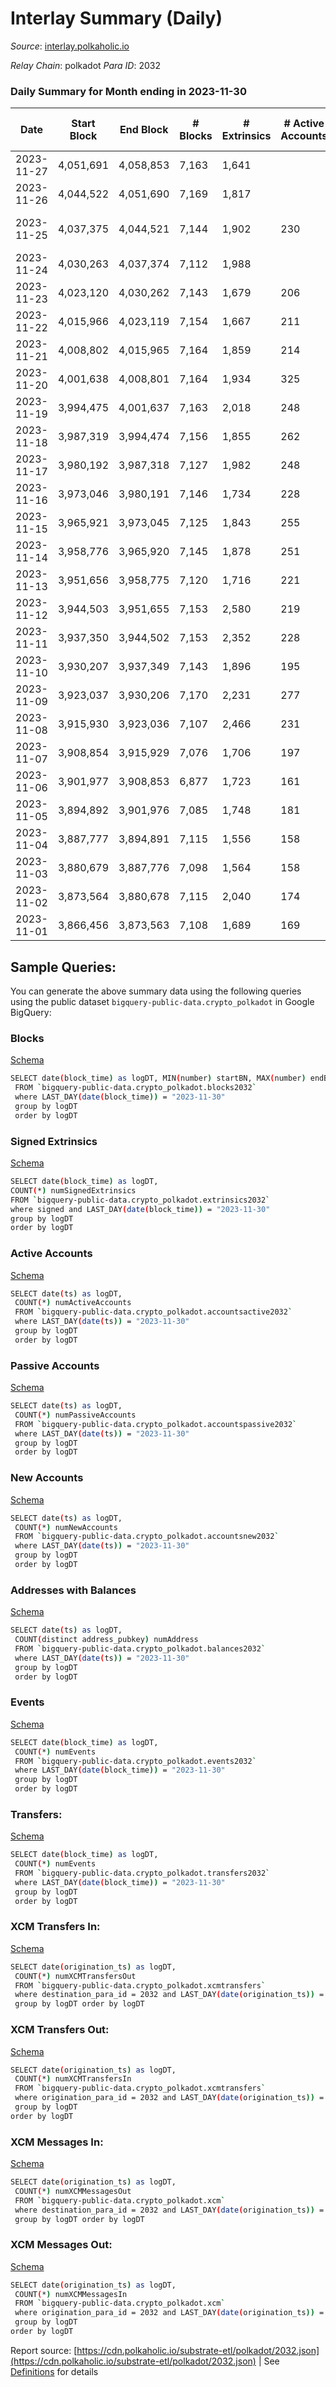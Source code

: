 # Interlay Summary (Daily)

_Source_: [interlay.polkaholic.io](https://interlay.polkaholic.io)

*Relay Chain*: polkadot
*Para ID*: 2032



### Daily Summary for Month ending in 2023-11-30


| Date    | Start Block | End Block | # Blocks | # Extrinsics | # Active Accounts | # Passive Accounts | # New Accounts | # Addresses | # Events  | # Transfers ($USD) | # XCM Transfers In ($USD) | # XCM Transfers Out ($USD) | # XCM In | # XCM Out | Issues |
|---------|-------------|-----------|----------|--------------|-------------------|--------------------|----------------|-------------|-----------|--------------------|---------------------------|----------------------------|----------|-----------|--------|
| 2023-11-27 | 4,051,691 | 4,058,853 | 7,163 | 1,641 |  |  |  |  | 67,312 | 7,659 ($112,792.39) | 12 ($16,593.80) | 11 ($29,706.26) | 42 | 37 |  |
| 2023-11-26 | 4,044,522 | 4,051,690 | 7,169 | 1,817 |  |  |  |  | 68,213 | 7,740 ($145,381.47) | 7 ($5,126.24) | 3 ($2,348.52) | 78 | 45 |  |
| 2023-11-25 | 4,037,375 | 4,044,521 | 7,144 | 1,902 | 230 | 38 |  | 13,112 | 70,341 | 7,815 ($115,967.49) | 6 ($2,930.23) | 8 ($5,972.87) | 82 | 94 | 3 missing (0.04%) |
| 2023-11-24 | 4,030,263 | 4,037,374 | 7,112 | 1,988 |  |  |  |  | 68,117 | 7,588 ($324,351.46) | 10 ($9,221.37) | 13 ($19,172.90) | 64 | 73 |  |
| 2023-11-23 | 4,023,120 | 4,030,262 | 7,143 | 1,679 | 206 | 35 |  | 13,096 | 67,154 | 7,623 ($255,318.77) | 9 ($59,666.42) | 8 ($20,329.32) | 44 | 47 |  |
| 2023-11-22 | 4,015,966 | 4,023,119 | 7,154 | 1,667 | 211 | 30 | 17 | 13,089 | 67,440 | 7,656 ($126,892.37) | 11 ($7,815.56) | 9 ($9,922.47) | 31 | 40 |  |
| 2023-11-21 | 4,008,802 | 4,015,965 | 7,164 | 1,859 | 214 | 38 | 11 | 13,072 | 68,428 | 7,791 ($346,696.47) | 15 ($22,377.48) | 5 ($4,368.21) | 37 | 60 |  |
| 2023-11-20 | 4,001,638 | 4,008,801 | 7,164 | 1,934 | 325 | 21 | 7 | 13,061 | 68,152 | 7,847 ($448,919.26) | 8 ($8,303.58) | 5 ($3,292.22) | 26 | 54 |  |
| 2023-11-19 | 3,994,475 | 4,001,637 | 7,163 | 2,018 | 248 | 25 |  | 13,054 | 68,817 | 7,725 ($154,938.28) | 16 ($86,315.54) | 4 ($2,901.70) | 38 | 37 |  |
| 2023-11-18 | 3,987,319 | 3,994,474 | 7,156 | 1,855 | 262 | 29 | 13 | 13,042 | 68,849 | 7,937 ($236,733.63) | 25 ($27,238.59) | 15 ($32,520.98) | 70 | 51 |  |
| 2023-11-17 | 3,980,192 | 3,987,318 | 7,127 | 1,982 | 248 | 36 | 14 | 13,029 | 69,025 | 7,834 ($180,330.02) | 17 ($21,143.32) | 8 ($7,796.14) | 76 | 55 |  |
| 2023-11-16 | 3,973,046 | 3,980,191 | 7,146 | 1,734 | 228 | 31 |  | 13,015 | 66,751 | 7,754 ($203,309.51) | 16 ($11,538.69) | 1 ($4,498.01) | 75 | 46 |  |
| 2023-11-15 | 3,965,921 | 3,973,045 | 7,125 | 1,843 | 255 | 28 | 10 | 13,006 | 68,393 | 7,876 ($99,197.28) | 15 ($2,393.51) | 7 ($4,464.67) | 71 | 43 |  |
| 2023-11-14 | 3,958,776 | 3,965,920 | 7,145 | 1,878 | 251 | 36 | 12 | 12,996 | 68,634 | 7,865 ($222,811.25) | 12 ($14,599.73) | 14 ($6,414.37) | 63 | 56 |  |
| 2023-11-13 | 3,951,656 | 3,958,775 | 7,120 | 1,716 | 221 | 40 | 12 | 12,984 | 67,558 | 7,909 ($74,840.98) | 7 ($677.66) | 8 ($41,588.68) | 31 | 44 |  |
| 2023-11-12 | 3,944,503 | 3,951,655 | 7,153 | 2,580 | 219 | 39 | 19 | 12,972 | 73,758 | 9,214 ($100,876.62) | 15 ($13,742.07) | 4 ($745.03) | 58 | 66 |  |
| 2023-11-11 | 3,937,350 | 3,944,502 | 7,153 | 2,352 | 228 | 34 | 10 | 12,953 | 71,270 | 7,885 ($124,359.73) | 19 ($10,755.64) | 11 ($837.35) | 56 | 83 |  |
| 2023-11-10 | 3,930,207 | 3,937,349 | 7,143 | 1,896 | 195 | 33 | 11 | 12,943 | 67,685 | 7,609 ($38,198.78) | 14 ($5,806.74) | 9 ($6,157.73) | 23 | 26 |  |
| 2023-11-09 | 3,923,037 | 3,930,206 | 7,170 | 2,231 | 277 | 50 | 20 | 12,932 | 70,706 | 8,084 ($165,675.07) | 12 ($27,946.99) | 13 ($27,000.81) | 102 | 64 |  |
| 2023-11-08 | 3,915,930 | 3,923,036 | 7,107 | 2,466 | 231 | 33 | 13 | 12,912 | 70,388 | 7,666 ($179,451.16) | 10 ($16,728.14) | 12 ($13,763.21) | 31 | 31 |  |
| 2023-11-07 | 3,908,854 | 3,915,929 | 7,076 | 1,706 | 197 | 30 | 10 | 12,899 | 67,047 | 7,678 ($1,108,143.76) | 15 ($79,559.35) | 6 ($18,935.44) | 42 | 60 |  |
| 2023-11-06 | 3,901,977 | 3,908,853 | 6,877 | 1,723 | 161 | 30 | 11 | 12,889 | 65,412 | 7,323 ($81,370.34) | 15 ($14,936.35) | 2 ($4,910.23) | 40 | 40 |  |
| 2023-11-05 | 3,894,892 | 3,901,976 | 7,085 | 1,748 | 181 | 31 | 4 | 12,878 | 66,828 | 7,540 ($122,900.77) | 10 ($14,850.90) | 4 ($664.88) | 30 | 39 |  |
| 2023-11-04 | 3,887,777 | 3,894,891 | 7,115 | 1,556 | 158 | 26 |  | 12,874 | 67,300 | 7,426 ($48,695.47) | 2 ($52.55) | 1 ($1,327.45) | 15 | 18 |  |
| 2023-11-03 | 3,880,679 | 3,887,776 | 7,098 | 1,564 | 158 | 25 | 9 | 12,865 | 65,665 | 7,430 ($52,530.60) | 9 ($1,719.34) | 3 ($967.26) | 33 | 38 |  |
| 2023-11-02 | 3,873,564 | 3,880,678 | 7,115 | 2,040 | 174 | 22 | 4 | 12,856 | 79,186 | 7,584 ($138,536.29) | 13 ($3,391.49) | 5 ($4,343.91) | 41 | 48 |  |
| 2023-11-01 | 3,866,456 | 3,873,563 | 7,108 | 1,689 | 169 | 23 | 5 | 12,852 | 66,582 | 7,660 ($102,121.55) | 12 ($3,479.69) | 1 ($750.54) | 43 | 52 |  |

## Sample Queries:
You can generate the above summary data using the following queries using the public dataset `bigquery-public-data.crypto_polkadot` in Google BigQuery:


### Blocks 

[Schema](https://github.com/colorfulnotion/substrate-etl/blob/main/schema/blocks.json)

```bash
SELECT date(block_time) as logDT, MIN(number) startBN, MAX(number) endBN, COUNT(*) numBlocks 
 FROM `bigquery-public-data.crypto_polkadot.blocks2032`  
 where LAST_DAY(date(block_time)) = "2023-11-30" 
 group by logDT 
 order by logDT
```

### Signed Extrinsics 

[Schema](https://github.com/colorfulnotion/substrate-etl/blob/main/schema/extrinsics.json)

```bash
SELECT date(block_time) as logDT, 
COUNT(*) numSignedExtrinsics 
FROM `bigquery-public-data.crypto_polkadot.extrinsics2032`  
where signed and LAST_DAY(date(block_time)) = "2023-11-30" 
group by logDT 
order by logDT
```

### Active Accounts 

[Schema](https://github.com/colorfulnotion/substrate-etl/blob/main/schema/accountsactive.json)

```bash
SELECT date(ts) as logDT, 
 COUNT(*) numActiveAccounts 
 FROM `bigquery-public-data.crypto_polkadot.accountsactive2032` 
 where LAST_DAY(date(ts)) = "2023-11-30" 
 group by logDT 
 order by logDT
```

### Passive Accounts 

[Schema](https://github.com/colorfulnotion/substrate-etl/blob/main/schema/accountspassive.json)

```bash
SELECT date(ts) as logDT, 
 COUNT(*) numPassiveAccounts 
 FROM `bigquery-public-data.crypto_polkadot.accountspassive2032` 
 where LAST_DAY(date(ts)) = "2023-11-30" 
 group by logDT 
 order by logDT
```

### New Accounts 

[Schema](https://github.com/colorfulnotion/substrate-etl/blob/main/schema/accountsnew.json)

```bash
SELECT date(ts) as logDT, 
 COUNT(*) numNewAccounts 
 FROM `bigquery-public-data.crypto_polkadot.accountsnew2032` 
 where LAST_DAY(date(ts)) = "2023-11-30" 
 group by logDT
 order by logDT
```

### Addresses with Balances 

[Schema](https://github.com/colorfulnotion/substrate-etl/blob/main/schema/balances.json)

```bash
SELECT date(ts) as logDT,
 COUNT(distinct address_pubkey) numAddress 
 FROM `bigquery-public-data.crypto_polkadot.balances2032` 
 where LAST_DAY(date(ts)) = "2023-11-30" 
 group by logDT 
 order by logDT
```

### Events 

[Schema](https://github.com/colorfulnotion/substrate-etl/blob/main/schema/events.json)

```bash
SELECT date(block_time) as logDT, 
 COUNT(*) numEvents 
 FROM `bigquery-public-data.crypto_polkadot.events2032` 
 where LAST_DAY(date(block_time)) = "2023-11-30" 
 group by logDT 
 order by logDT
```

### Transfers:

[Schema](https://github.com/colorfulnotion/substrate-etl/blob/main/schema/transfers.json)

```bash
SELECT date(block_time) as logDT, 
 COUNT(*) numEvents 
 FROM `bigquery-public-data.crypto_polkadot.transfers2032` 
 where LAST_DAY(date(block_time)) = "2023-11-30" 
 group by logDT 
 order by logDT
```

### XCM Transfers In: 

[Schema](https://github.com/colorfulnotion/substrate-etl/blob/main/schema/xcmtransfers.json)

```bash
SELECT date(origination_ts) as logDT, 
 COUNT(*) numXCMTransfersOut 
 FROM `bigquery-public-data.crypto_polkadot.xcmtransfers` 
 where destination_para_id = 2032 and LAST_DAY(date(origination_ts)) = "2023-11-30" 
 group by logDT order by logDT
```

### XCM Transfers Out: 

[Schema](https://github.com/colorfulnotion/substrate-etl/blob/main/schema/xcmtransfers.json)

```bash
SELECT date(origination_ts) as logDT, 
 COUNT(*) numXCMTransfersIn 
 FROM `bigquery-public-data.crypto_polkadot.xcmtransfers` 
 where origination_para_id = 2032 and LAST_DAY(date(origination_ts)) = "2023-11-30" 
 group by logDT 
order by logDT
```

### XCM Messages In: 

[Schema](https://github.com/colorfulnotion/substrate-etl/blob/main/schema/xcm.json)

```bash
SELECT date(origination_ts) as logDT, 
 COUNT(*) numXCMMessagesOut 
 FROM `bigquery-public-data.crypto_polkadot.xcm` 
 where destination_para_id = 2032 and LAST_DAY(date(origination_ts)) = "2023-11-30" 
 group by logDT order by logDT
```

### XCM Messages Out: 

[Schema](https://github.com/colorfulnotion/substrate-etl/blob/main/schema/xcm.json)

```bash
SELECT date(origination_ts) as logDT, 
 COUNT(*) numXCMMessagesIn 
 FROM `bigquery-public-data.crypto_polkadot.xcm` 
 where origination_para_id = 2032 and LAST_DAY(date(origination_ts)) = "2023-11-30" 
 group by logDT 
order by logDT
```


Report source: [https://cdn.polkaholic.io/substrate-etl/polkadot/2032.json](https://cdn.polkaholic.io/substrate-etl/polkadot/2032.json) | See [Definitions](/DEFINITIONS.md) for details
